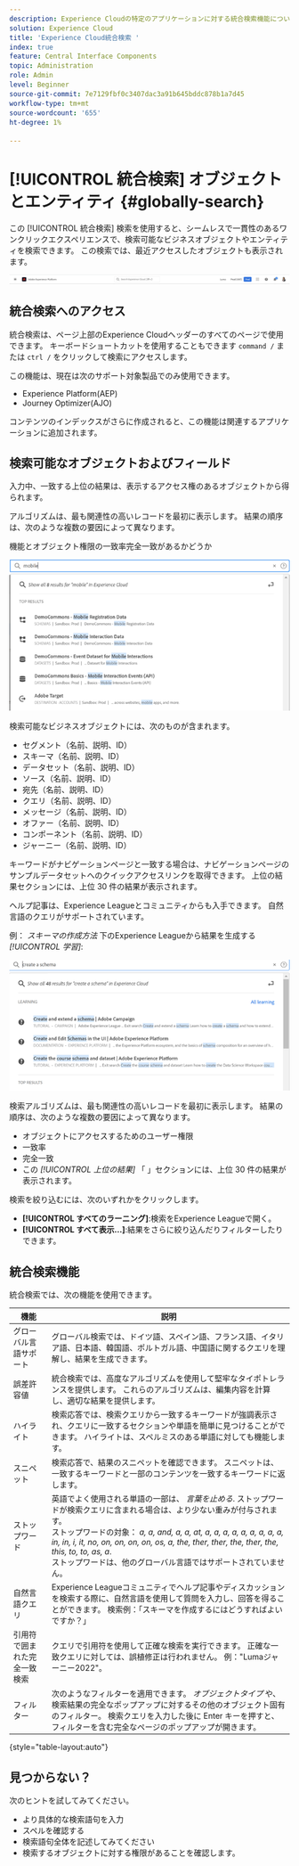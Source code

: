 ```yaml
---
description: Experience Cloudの特定のアプリケーションに対する統合検索機能について説明します。
solution: Experience Cloud
title: 'Experience Cloud統合検索 '
index: true
feature: Central Interface Components
topic: Administration
role: Admin
level: Beginner
source-git-commit: 7e7129fbf0c3407dac3a91b645bddc878b1a7d45
workflow-type: tm+mt
source-wordcount: '655'
ht-degree: 1%

---
```



# [!UICONTROL 統合検索] オブジェクトとエンティティ {#globally-search}

この [!UICONTROL 統合検索] 検索を使用すると、シームレスで一貫性のあるワンクリックエクスペリエンスで、検索可能なビジネスオブジェクトやエンティティを検索できます。 この検索では、最近アクセスしたオブジェクトも表示されます。

![オブジェクトとエンティティのグローバル検索](assets/platform-search.png)

## 統合検索へのアクセス

統合検索は、ページ上部のExperience Cloudヘッダーのすべてのページで使用できます。 キーボードショートカットを使用することもできます `command /` または `ctrl /` をクリックして検索にアクセスします。

この機能は、現在は次のサポート対象製品でのみ使用できます。

* Experience Platform(AEP)
* Journey Optimizer(AJO)

コンテンツのインデックスがさらに作成されると、この機能は関連するアプリケーションに追加されます。

## 検索可能なオブジェクトおよびフィールド

入力中、一致する上位の結果は、表示するアクセス権のあるオブジェクトから得られます。

アルゴリズムは、最も関連性の高いレコードを最初に表示します。 結果の順序は、次のような複数の要因によって異なります。

機能とオブジェクト権限の一致率完全一致があるかどうか

![統合検索Experience Cloud](assets/unified-search-results.png)

検索可能なビジネスオブジェクトには、次のものが含まれます。

* セグメント（名前、説明、ID）
* スキーマ（名前、説明、ID）
* データセット（名前、説明、ID）
* ソース（名前、説明、ID）
* 宛先（名前、説明、ID）
* クエリ（名前、説明、ID）
* メッセージ（名前、説明、ID）
* オファー（名前、説明、ID）
* コンポーネント（名前、説明、ID）
* ジャーニー（名前、説明、ID）

キーワードがナビゲーションページと一致する場合は、ナビゲーションページのサンプルデータセットへのクイックアクセスリンクを取得できます。 上位の結果セクションには、上位 30 件の結果が表示されます。

ヘルプ記事は、Experience Leagueとコミュニティからも入手できます。 自然言語のクエリがサポートされています。

例： _スキーマの作成方法_ 下のExperience Leagueから結果を生成する _[!UICONTROL 学習]_:

![統合検索のExperience Cloud](assets/unified-search-learning.png)

検索アルゴリズムは、最も関連性の高いレコードを最初に表示します。 結果の順序は、次のような複数の要因によって異なります。

* オブジェクトにアクセスするためのユーザー権限
* 一致率
* 完全一致
* この _[!UICONTROL 上位の結果]_ 「 」セクションには、上位 30 件の結果が表示されます。

検索を絞り込むには、次のいずれかをクリックします。

* **[!UICONTROL すべてのラーニング]**:検索をExperience Leagueで開く。
* **[!UICONTROL すべて表示…]**:結果をさらに絞り込んだりフィルターしたりできます。

## 統合検索機能

統合検索では、次の機能を使用できます。

| 機能 | 説明 |
| ------- | ------- |
| グローバル言語サポート | グローバル検索では、ドイツ語、スペイン語、フランス語、イタリア語、日本語、韓国語、ポルトガル語、中国語に関するクエリを理解し、結果を生成できます。 |
| 誤差許容値 | 統合検索では、高度なアルゴリズムを使用して堅牢なタイポトレランスを提供します。 これらのアルゴリズムは、編集内容を計算し、適切な結果を提供します。 |
| ハイライト | 検索応答では、検索クエリから一致するキーワードが強調表示され、クエリに一致するセクションや単語を簡単に見つけることができます。 ハイライトは、スペルミスのある単語に対しても機能します。 |
| スニペット | 検索応答で、結果のスニペットを確認できます。 スニペットは、一致するキーワードと一部のコンテンツを一致するキーワードに返します。 |
| ストップワード | 英語でよく使用される単語の一部は、 _言葉を止める_. ストップワードが検索クエリに含まれる場合は、より少ない重みが付与されます。 <br>ストップワードの対象： _a, a, and, a, a, at, a, a, a, a, a, a, a, a, a, in, in, i, it, no, on, on, on, on, os, a, the, ther, ther, the, ther, the, this, to, to, as, a_. <br>ストップワードは、他のグローバル言語ではサポートされていません。 |
| 自然言語クエリ | Experience Leagueコミュニティでヘルプ記事やディスカッションを検索する際に、自然言語を使用して質問を入力し、回答を得ることができます。 検索例：「スキーマを作成するにはどうすればよいですか？」 |
| 引用符で囲まれた完全一致検索 | クエリで引用符を使用して正確な検索を実行できます。 正確な一致クエリに対しては、誤植修正は行われません。 例：&quot;Lumaジャーニー2022&quot;。 |
| フィルター | 次のようなフィルターを適用できます。 _オブジェクトタイプ_ や、検索結果の完全なポップアップに対するその他のオブジェクト固有のフィルター。 検索クエリを入力した後に Enter キーを押すと、フィルターを含む完全なページのポップアップが開きます。 |

{style=&quot;table-layout:auto&quot;}

## 見つからない？

次のヒントを試してみてください。

* より具体的な検索語句を入力
* スペルを確認する
* 検索語句全体を記述してみてください
* 検索するオブジェクトに対する権限があることを確認します。











